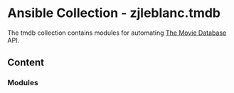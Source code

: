# Ansible Collection - zjleblanc.tmdb

The tmdb collection contains modules for automating [The Movie Database](https://www.themoviedb.org/) API.

## Content

### Modules